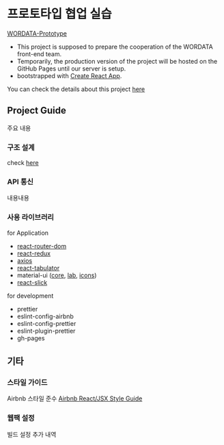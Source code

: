 # 프로토타입 협업 실습

[WORDATA-Prototype](https://goldk11.github.io/team-practice)  
 - This project is supposed to prepare the cooperation of the WORDATA front-end team.  
 - Temporarily, the production version of the project will be hosted on the GitHub Pages until our server is setup.  
 - bootstrapped with [Create React App](https://github.com/facebook/create-react-app).

You can check the details about this project [here](https://kline1103.tistory.com/74?category=426769)

## Project Guide

주요 내용

### 구조 설계
check [here](https://kline1103.tistory.com/76)  

### API 통신

내용내용

### 사용 라이브러리

for Application

- [react-router-dom](https://reactrouter.com/)
- [react-redux](https://react-redux.js.org/)
- [axios](https://github.com/axios/axios)
- [react-tabulator](http://tabulator.info/docs/4.9/frameworks#react)
- material-ui ([core](https://material-ui.com/), [lab](https://material-ui.com/components/about-the-lab/), [icons](https://material-ui.com/components/icons/))
- [react-slick](https://react-slick.neostack.com/)

for development

- prettier
- eslint-config-airbnb
- eslint-config-prettier
- eslint-plugin-prettier
- gh-pages

## 기타

### 스타일 가이드

Airbnb 스타일 준수 [Airbnb React/JSX Style Guide](https://github.com/airbnb/javascript/tree/master/react)

### 웹팩 설정

빌드 설정 추가 내역

```

```
